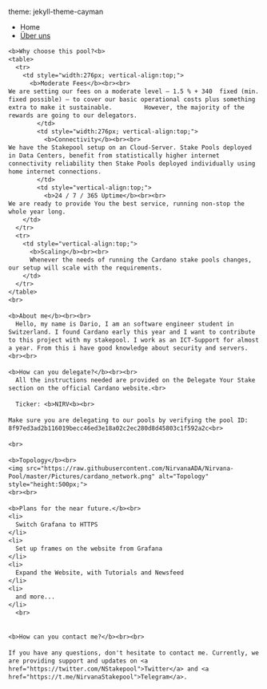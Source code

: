 theme: jekyll-theme-cayman



<main>
  <nav>
    <ul>
      <li><a aria-current="page">Home</a></li>
      <li><a href="impressum.html">Über uns</a></li>
    </ul>
  </nav>
  
  
    <b>Why choose this pool?<b>
    <table>
      <tr>
        <td style="width:276px; vertical-align:top;">
          <b>Moderate Fees</b><br><br>
    We are setting our fees on a moderate level — 1.5 % + 340  fixed (min. fixed possible) — to cover our basic operational costs plus something extra to make it sustainable.         However, the majority of the rewards are going to our delegators. 
            </td>
            <td style="width:276px; vertical-align:top;">
              <b>Connectivity</b><br><br>
    We have the Stakepool setup on an Cloud-Server. Stake Pools deployed in Data Centers, benefit from statistically higher internet connectivity reliability then Stake Pools deployed individually using home internet connections. 
            </td> 
            <td style="vertical-align:top;">
              <b>24 / 7 / 365 Uptime</b><br><br>
    We are ready to provide You the best service, running non-stop the whole year long. 
        </td> 
      </tr>
      <tr>
        <td style="vertical-align:top;">
          <b>Scaling</b><br><br>
          Whenever the needs of running the Cardano stake pools changes, our setup will scale with the requirements.
        </td>
      </tr>
    </table>
    <br>

    <b>About me</b><br><br>
      Hello, my name is Dario, I am an software engineer student in Switzerland. I found Cardano early this year and I want to contribute to this project with my stakepool. I work as an ICT-Support for almost a year. From this i have good knowledge about security and servers. <br><br>

    <b>How can you delegate?</b><br><br>
      All the instructions needed are provided on the Delegate Your Stake section on the official Cardano website.<br>

      Ticker: <b>NIRV<b><br>

    Make sure you are delegating to our pools by verifying the pool ID: 8f97ed3ad2b116019becc46ed3e18a02c2ec280d8d45803c1f592a2c<br>

    <br>

    <b>Topology</b><br>
    <img src="https://raw.githubusercontent.com/NirvanaADA/Nirvana-Pool/master/Pictures/cardano_network.png" alt="Topology" style="height:500px;">
    <br><br>

    <b>Plans for the near future.</b><br>
    <li>
      Switch Grafana to HTTPS
    </li>
    <li>
      Set up frames on the website from Grafana
    </li>
    <li>
      Expand the Website, with Tutorials and Newsfeed
    </li>
    <li>
      and more...
    </li>
      <br>


    <b>How can you contact me?</b><br><br>

    If you have any questions, don't hesitate to contact me. Currently, we are providing support and updates on <a href="https://twitter.com/NStakepool">Twitter</a> and <a   href="https://t.me/NirvanaStakepool">Telegram</a>. 
</main>
